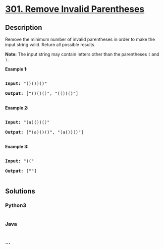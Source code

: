 # [301. Remove Invalid Parentheses](https://leetcode.com/problems/remove-invalid-parentheses)

## Description
<p>Remove the minimum number of invalid parentheses in order to make the input string valid. Return all possible results.</p>



<p><strong>Note:</strong>&nbsp;The input string may contain letters other than the parentheses <code>(</code> and <code>)</code>.</p>



<p><b>Example 1:</b></p>



<pre>

<b>Input:</b> &quot;()())()&quot;

<b>Output:</b> [&quot;()()()&quot;, &quot;(())()&quot;]

</pre>



<p><b>Example 2:</b></p>



<pre>

<b>Input:</b> &quot;(a)())()&quot;

<b>Output:</b> [&quot;(a)()()&quot;, &quot;(a())()&quot;]

</pre>



<p><b>Example 3:</b></p>



<pre>

<b>Input:</b> &quot;)(&quot;

<b>Output: </b>[&quot;&quot;]

</pre>


## Solutions


<!-- tabs:start -->

### **Python3**

```python

```

### **Java**

```java

```

### **...**
```

```

<!-- tabs:end -->